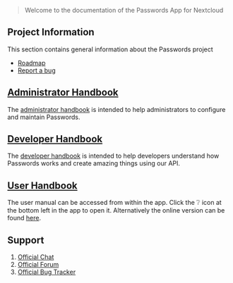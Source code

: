 > Welcome to the documentation of the Passwords App for Nextcloud

## Project Information
This section contains general information about the Passwords project
- [Roadmap](https://git.mdns.eu/nextcloud/passwords/wikis/Project/Roadmap)
- [Report a bug](https://git.mdns.eu/nextcloud/passwords/wikis/Project/Bug-Reporting)

## [Administrator Handbook](https://git.mdns.eu/nextcloud/passwords/wikis/Administrators/Index)
The [administrator handbook](https://git.mdns.eu/nextcloud/passwords/wikis/Administrators/Index) is intended to help administrators to configure and maintain Passwords.

## [Developer Handbook](https://git.mdns.eu/nextcloud/passwords/wikis/Developers/Index)
The [developer handbook](https://git.mdns.eu/nextcloud/passwords/wikis/Developers/Index) is intended to help developers understand how Passwords works and create amazing things using our API.

## [User Handbook](https://git.mdns.eu/nextcloud/passwords/wikis/Users/Index)
The user manual can be accessed from within the app.
Click the :grey_question: icon at the bottom left in the app to open it.
Alternatively the online version can be found [here](https://git.mdns.eu/nextcloud/passwords/wikis/Users/Index).

## Support
1. [Official Chat](https://matrix.to/#/#nextcloud-passwords:chat.passwordsapp.org)
2. [Official Forum](https://help.nextcloud.com/tag/passwords-app)
3. [Official Bug Tracker](https://github.com/marius-wieschollek/passwords/issues)